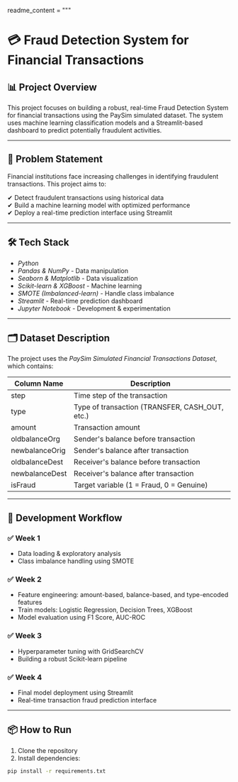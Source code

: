 readme_content = """
# 💳 Fraud Detection System for Financial Transactions

## 📊 Project Overview

This project focuses on building a robust, real-time Fraud Detection System for financial transactions using the PaySim simulated dataset. The system uses machine learning classification models and a Streamlit-based dashboard to predict potentially fraudulent activities.

---

## 🎯 Problem Statement

Financial institutions face increasing challenges in identifying fraudulent transactions. This project aims to:

✔ Detect fraudulent transactions using historical data  
✔ Build a machine learning model with optimized performance  
✔ Deploy a real-time prediction interface using Streamlit  

---

## 🛠 Tech Stack

- *Python*  
- *Pandas & NumPy* - Data manipulation  
- *Seaborn & Matplotlib* - Data visualization  
- *Scikit-learn & XGBoost* - Machine learning  
- *SMOTE (Imbalanced-learn)* - Handle class imbalance  
- *Streamlit* - Real-time prediction dashboard  
- *Jupyter Notebook* - Development & experimentation  

---

## 🗂 Dataset Description

The project uses the *PaySim Simulated Financial Transactions Dataset*, which contains:

| Column Name         | Description                                |
|---------------------|--------------------------------------------|
| step              | Time step of the transaction              |
| type              | Type of transaction (TRANSFER, CASH_OUT, etc.) |
| amount            | Transaction amount                        |
| oldbalanceOrg     | Sender's balance before transaction       |
| newbalanceOrig    | Sender's balance after transaction        |
| oldbalanceDest    | Receiver's balance before transaction     |
| newbalanceDest    | Receiver's balance after transaction      |
| isFraud           | Target variable (1 = Fraud, 0 = Genuine)  |

---

## 🚀 Development Workflow

### ✅ Week 1

- Data loading & exploratory analysis  
- Class imbalance handling using SMOTE  

### ✅ Week 2

- Feature engineering: amount-based, balance-based, and type-encoded features  
- Train models: Logistic Regression, Decision Trees, XGBoost  
- Model evaluation using F1 Score, AUC-ROC  

### ✅ Week 3

- Hyperparameter tuning with GridSearchCV  
- Building a robust Scikit-learn pipeline  

### ✅ Week 4

- Final model deployment using Streamlit  
- Real-time transaction fraud prediction interface  

---

## 📦 How to Run

1. Clone the repository  
2. Install dependencies:

```bash
pip install -r requirements.txt
